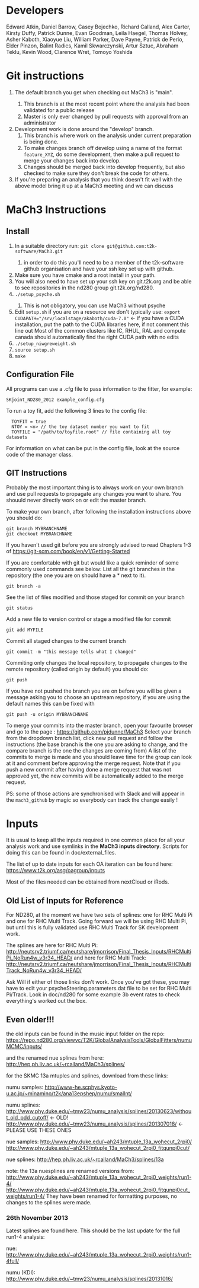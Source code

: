 # Developers
Edward Atkin, Daniel Barrow, Casey Bojechko, Richard Calland, Alex Carter, Kirsty Duffy, Patrick Dunne, Evan Goodman, Leila Haegel, Thomas Holvey, Asher Kaboth, Xiaoyue Liu, William Parker, Dave Payne, Patrick de Perio, Elder Pinzon, Balint Radics, Kamil Skwarczynski, Artur Sztuc, Abraham Teklu, Kevin Wood, Clarence Wret, Tomoyo Yoshida 


# Git instructions
<ol>
<li> The default branch you get when checking out MaCh3 is "main". </li>
   <ol>
   <li> This branch is at the most recent point where the analysis had been validated for a public release </li>
   <li> Master is only ever changed by pull requests with approval from an administrator </li>
   </ol>
<li> Development work is done around the "develop" branch. 
   <ol>
   <li> This branch is where work on the analysis under current preparation is being done. </li>
   <li> To make changes branch off develop using a name of the format <code>feature_XYZ</code>, do some development, then make a pull request to merge your changes back into develop. </li>
   <li> Changes should be merged back into develop frequently, but also checked to make sure they don't break the code for others. </li>
   </ol>
<li> If you're preparing an analysis that you think doesn't fit well with the above model bring it up at a MaCh3 meeting and we can discuss </li>
</ol>

# MaCh3 Instructions

## Install
<ol>
<li> In a suitable directory run: <code>git clone git@github.com:t2k-software/MaCh3.git</code> </li>
  <ol>
  <li> in order to do this you'll need to be a member of the t2k-software github organisation and have your ssh key set up with github. </li>
  </ol>
<li> Make sure you have cmake and a root install in your path. </li>
<li> You will also need to have set up your ssh key on git.t2k.org and be able to see repositories in the nd280 group git.t2k.org/nd280. </li>
<li> <code>./setup_psyche.sh</code> </li>
  <ol>
  <li> This is not obligatory, you can use MaCh3 without psyche </li>
  </ol>
<li> Edit <code>setup.sh</code> if you are on a resource we don't typically use:
   <code>export CUDAPATH="/srv/localstage/akaboth/cuda-7.0"</code> <- if you have a CUDA installation, put the path to the CUDA libraries here, if not comment this line out
   Most of the common clusters like IC, RHUL, RAL and compute canada should automatically find the right CUDA path with no edits </li>
<li> <code>./setup_niwgreweight.sh</code> </li>
<li> <code>source setup.sh</code> </li>
<li> <code>make</code> </li>
</ol>

## Configuration File

All programs can use a .cfg file to pass information to the fitter, for example:
```
SKjoint_ND280_2012 example_config.cfg
```

To run a toy fit, add the following 3 lines to the config file:
```
  TOYFIT = true
  NTOY = <n> // the toy dataset number you want to fit
  TOYFILE = "/path/to/toyfile.root" // file containing all toy datasets
```

For information on what can be put in the config file, look at the source code of the manager class.

## GIT Instructions
Probably the most important thing is to always work on your own branch and use pull requests to propagate any changes you want to share. You shouuld never directly work on or edit the master branch.

To make your own branch, after following the installation instructions above you should do:
```
git branch MYBRANCHNAME
git checkout MYBRANCHNAME
```

If you haven't used git before you are strongly advised to read Chapters 1-3 of https://git-scm.com/book/en/v1/Getting-Started 

If you are comfortable with git but would like a quick reminder of some commonly used commands see below:
List all the git branches in the repository (the one you are on should have a * next to it).
```
git branch -a
```
See the list of files modified and those staged for commit on your branch
```
git status
```
Add a new file to version control or stage a modified file for commit
```
git add MYFILE
```
Commit all staged changes to the current branch
```
git commit -m "this message tells what I changed"
```
Commiting only changes the local repository, to propagate changes to the remote repository (called origin by default) you should do:
```
git push
```
If you have not pushed the branch you are on before you will be given a message asking you to choose an upstream repository, if you are using the default names this can be fixed with
```
git push -u origin MYBRANCHNAME
```
To merge your commits into the master branch, open your favourite browser and go to the page :
   https://github.com/pjdunne/MaCh3
   Select your branch from the dropdown branch list, click new pull request and follow the instructions (the base branch is the one you are asking to change, and the compare branch is the one the changes are coming from)
   A list of the commits to merge is made and you should leave time for the group can look at it and comment before approving the merge request.
   Note that if you push a new commit after having done a merge request that was not approved yet, the new commits will be automatically added to the merge request.

PS: some of those actions are synchronised with Slack and will appear in the `mach3_github` by magic so everybody can track the change easily !

# Inputs

It is usual to keep all the inputs required in one common place for all your analysis work and use symlinks in the **MaCh3 inputs directory**. Scripts for doing this can be found in doc/external_files.

The list of up to date inputs for each OA iteration can be found here: https://www.t2k.org/asg/oagroup/inputs

Most of the files needed can be obtained from nextCloud or iRods.


## Old List of Inputs for Reference

For ND280, at the moment we have two sets of splines: one for RHC Multi Pi and one for RHC Multi Track. Going forward we will be using RHC Multi Pi, but until this is fully validated use RHC Multi Track for SK development work.

The splines are here for RHC Multi Pi: http://neutsrv2.triumf.ca/neutshare/jmorrison/Final_Thesis_Inputs/RHCMultiPi_NoRun4w_v3r34_HEAD/
and here for RHC Multi Track:
http://neutsrv2.triumf.ca/neutshare/jmorrison/Final_Thesis_Inputs/RHCMultiTrack_NoRun4w_v3r34_HEAD/

Ask Will if either of those links don't work. Once you've got these, you may have to edit your psycheSteering.parameters.dat file to be set for RHC Multi Pi/Track. Look in doc/nd280 for some example 3b event rates to check everything's worked out the box.

## Even older!!!

the old inputs can be found in the music input folder on the repo:
https://repo.nd280.org/viewvc/T2K/GlobalAnalysisTools/GlobalFitters/numuMCMC/inputs/

and the renamed nue splines from here:
http://hep.ph.liv.ac.uk/~rcalland/MaCh3/splines/

for the SKMC 13a mtuples and splines, download from these links:

numu samples:
http://www-he.scphys.kyoto-u.ac.jp/~minamino/t2k/ana13epshep/numu/smallnt/

numu splines:
http://www.phy.duke.edu/~tmw23/numu_analysis/splines/20130623/without_old_pdd_cutoff/ <- OLD!
http://www.phy.duke.edu/~tmw23/numu_analysis/splines/201307018/ <- PLEASE USE THESE ONES

nue samples:
http://www.phy.duke.edu/~ah243/mtuple_13a_wohecut_2rpi0/
http://www.phy.duke.edu/~ah243/mtuple_13a_wohecut_2rpi0_fitqunpi0cut/

nue splines:
http://hep.ph.liv.ac.uk/~rcalland/MaCh3/splines/13a

note: the 13a nuesplines are renamed versions from:
http://www.phy.duke.edu/~ah243/mtuple_13a_wohecut_2rpi0_weights/run1-4/
http://www.phy.duke.edu/~ah243/mtuple_13a_wohecut_2rpi0_fitqunpi0cut_weights/run1-4/
They have been renamed for formatting purposes, no changes to the splines were made.

### 26th November 2013
Latest splines are found here. This should be the last update for the full run1-4 analysis:

nue:
http://www.phy.duke.edu/~ah243/mtuple_13a_wohecut_2rpi0_weights/run1-4full/

numu (KDI):
http://www.phy.duke.edu/~tmw23/numu_analysis/splines/20131016/


